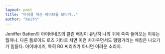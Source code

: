 ```yaml
---
layout: post
title: "마이클 잭슨 라이브를 보다가.."
author: "Keith"
---
```


Jeniffer Batten의 아이바네즈의 클린 배킹이 유난히 나의 귀에 쏙쏙 들어오는 이유는 뭘까나.
다른 플로이드 로즈 기타로 치면 이런 차가우면서도 탱탱거리는 배킹은 나오기가 힘들다.
아이바네즈, 특히 RG 씨리즈가 아니면 어려운 소리지.

